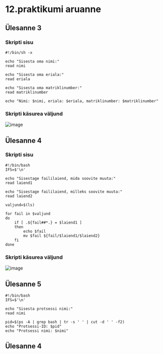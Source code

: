# 12.praktikumi aruanne

## Ülesanne 3
### Skripti sisu
```
#!/bin/sh -x

echo "Sisesta oma nimi:"
read nimi

echo "Sisesta oma eriala:"
read eriala

echo "Sisesta oma matriklinumber:"
read matriklinumber

echo "Nimi: $nimi, eriala: $eriala, matriklinumber: $matriklinumber"
```
### Skripti käsurea väljund
![image](https://github.com/Marten221/opsys_Ojasaar/assets/144438767/540b0d4b-d76b-4deb-9536-1579493800e6)

## Ülesanne 4
### Skripti sisu
```
#!/bin/bash
IFS=$'\n'

echo "Sisestage faililaiend, mida soovite muuta:"
read laiend1

echo "Sisestage faililaiend, milleks soovite muuta:"
read laiend2

valjund=$(ls)

for fail in $valjund
do
    if [ .${fail##*.} = $laiend1 ]
    then
        echo $fail
        mv $fail ${fail/$laiend1/$laiend2}
    fi
done
```
### Skripti käsurea väljund
![image](https://github.com/Marten221/opsys_Ojasaar/assets/144438767/1c5eea18-b4d8-47a1-b52b-286feaf2cd4f)

## Ülesanne 5
```
#!/bin/bash
IFS=$'\n'

echo "Sisesta protsessi nimi:"
read nimi

pid=$(ps -A | grep bash | tr -s ' ' | cut -d ' ' -f2)
echo "Protsessi-ID: $pid"
echo "Protsessi nimi: $nimi"
```
## Ülesanne 4
